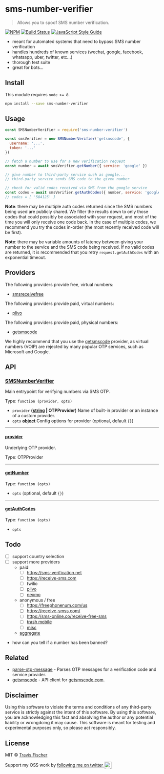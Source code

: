 # sms-number-verifier

> Allows you to spoof SMS number verification.

[![NPM](https://img.shields.io/npm/v/sms-number-verifier.svg)](https://www.npmjs.com/package/sms-number-verifier) [![Build Status](https://travis-ci.com/transitive-bullshit/sms-number-verifier.svg?branch=master)](https://travis-ci.com/transitive-bullshit/sms-number-verifier) [![JavaScript Style Guide](https://img.shields.io/badge/code_style-standard-brightgreen.svg)](https://standardjs.com)

-   meant for automated systems that need to bypass SMS number verification
-   handles hundreds of known services (wechat, google, facebook, whatsapp, uber, twitter, etc...)
-   thorough test suite
-   great for bots...

## Install

This module requires `node >= 8`.

```bash
npm install --save sms-number-verifier
```

## Usage

```js
const SMSNumberVerifier = require('sms-number-verifier')

const smsVerifier = new SMSNumberVerifier('getsmscode', {
  username: '...',
  token: '...'
})

// fetch a number to use for a new verification request
const number = await smsVerifier.getNumber({ service: 'google' })

// give number to third-party service such as google...
// third-party service sends SMS code to the given number

// check for valid codes received via SMS from the google service
const codes = await smsVerifier.getAuthCodes({ number, service: 'google' })
// codes = [ '584125' ]
```

**Note**: there may be multiple auth codes returned since the SMS numbers being used are publicly shared. We filter the results down to only those codes that could possibly be associated with your request, and most of the time you will only receive one code back. In the case of multiple codes, we recommend you try the codes in-order (the most recently received code will be first).

**Note**: there may be variable amounts of latency between giving your number to the service and the SMS code being received. If no valid codes are returned, it is recommended that you retry `request.getAuthCodes` with an exponential timeout.

## Providers

The following providers provide free, virtual numbers:

-   [smsreceivefree](https://smsreceivefree.com/)

The following providers provide paid, virtual numbers:

-   [plivo](https://www.plivo.com/)

The following providers provide paid, physical numbers:

-   [getsmscode](http://www.getsmscode.com/)

We highly recommend that you use the [getsmscode](http://www.getsmscode.com/) provider, as virtual numbers (VOIP) are rejected by many popular OTP services, such as Microsoft and Google.

## API

<!-- Generated by documentation.js. Update this documentation by updating the source code. -->

### [SMSNumberVerifier](https://github.com/transitive-bullshit/sms-number-verifier/blob/10f8836f814c178a3def0245750f045dc3e72dc1/index.js#L19-L103)

Main entrypoint for verifying numbers via SMS OTP.

Type: `function (provider, opts)`

-   `provider` **([string](https://developer.mozilla.org/docs/Web/JavaScript/Reference/Global_Objects/String) | OTPProvider)** Name of built-in provider or an instance
    of a custom provider.
-   `opts` **[object](https://developer.mozilla.org/docs/Web/JavaScript/Reference/Global_Objects/Object)** Config options for provider (optional, default `{}`)

* * *

#### [provider](https://github.com/transitive-bullshit/sms-number-verifier/blob/10f8836f814c178a3def0245750f045dc3e72dc1/index.js#L35-L35)

Underlying OTP provider.

Type: OTPProvider

* * *

#### [getNumber](https://github.com/transitive-bullshit/sms-number-verifier/blob/10f8836f814c178a3def0245750f045dc3e72dc1/index.js#L40-L60)

Type: `function (opts)`

-   `opts`   (optional, default `{}`)

* * *

#### [getAuthCodes](https://github.com/transitive-bullshit/sms-number-verifier/blob/10f8836f814c178a3def0245750f045dc3e72dc1/index.js#L65-L98)

Type: `function (opts)`

-   `opts`

## Todo

-   [ ] support country selection
-   [ ] support more providers
    -   paid
        -   [ ] <https://sms-verification.net>
        -   [ ] <https://receive-sms.com>
        -   [ ] twilio
        -   [ ] [plivo](https://plivo.com)
        -   [ ] [nexmo](https://www.nexmo.com/pricing)
    -   anonymous / free
        -   [ ] <https://freephonenum.com/us>
        -   [ ] <https://receive-smss.com/>
        -   [ ] <https://sms-online.co/receive-free-sms>
        -   [ ] [trash mobile](https://www.spoofbox.com/en/tool/trash-mobile)
        -   [ ] [misc](https://drfone.wondershare.com/message/receive-message-online.html)
    -   [aggregate](https://www.reddit.com/r/privacytoolsIO/comments/8bz1j6/receive_anonymous_sms_online_without_giving_away/)
-   how can you tell if a number has been banned?

## Related

-   [parse-otp-message](https://github.com/transitive-bullshit/parse-otp-message) - Parses OTP messages for a verification code and service provider.
-   [getsmscode](https://github.com/transitive-bullshit/getsmscode) - API client for [getsmscode.com](http://www.getsmscode.com/).

## Disclaimer

Using this software to violate the terms and conditions of any third-party service is strictly against the intent of this software. By using this software, you are acknowledging this fact and absolving the author or any potential liability or wrongdoing it may cause. This software is meant for testing and experimental purposes only, so please act responsibly.

## License

MIT © [Travis Fischer](https://github.com/transitive-bullshit)

Support my OSS work by <a href="https://twitter.com/transitive_bs">following me on twitter <img src="https://storage.googleapis.com/saasify-assets/twitter-logo.svg" alt="twitter" height="24px" align="center"></a>
